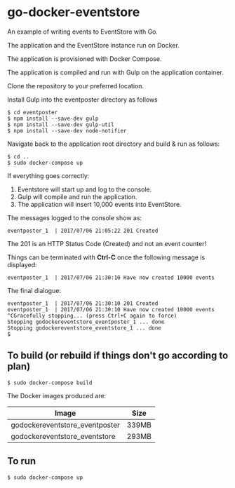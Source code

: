 # go-docker-eventstore

An example of writing events to EventStore with Go.

The application and the EventStore instance run on Docker.

The application is provisioned with Docker Compose.

The application is compiled and run with Gulp on the application container.

Clone the repository to your preferred location.

Install Gulp into the eventposter directory as follows

	$ cd eventposter
	$ npm install --save-dev gulp
	$ npm install --save-dev gulp-util
	$ npm install --save-dev node-notifier

Navigate back to the application root directory and build & run as follows:

	$ cd ..
	$ sudo docker-compose up

If everything goes correctly:

1. Eventstore will start up and log to the console.
2. Gulp will compile and run the application.
3. The application will insert 10,000 events into EventStore.

The messages logged to the console show as:

	eventposter_1  | 2017/07/06 21:05:22 201 Created

The 201 is an HTTP Status Code (Created) and not an event counter!

Things can be terminated with __Ctrl-C__ once the following message is displayed:

	eventposter_1  | 2017/07/06 21:30:10 Have now created 10000 events

The final dialogue:

	eventposter_1  | 2017/07/06 21:30:10 201 Created
	eventposter_1  | 2017/07/06 21:30:10 Have now created 10000 events
	^CGracefully stopping... (press Ctrl+C again to force)
	Stopping godockereventstore_eventposter_1 ... done
	Stopping godockereventstore_eventstore_1 ... done
	$

## To build (or rebuild if things don't go according to plan)

	$ sudo docker-compose build

The Docker images produced are:

Image | Size
----- | ----
godockereventstore_eventposter | 339MB
godockereventstore_eventstore | 293MB

## To run

	$ sudo docker-compose up
